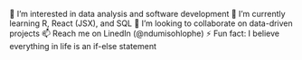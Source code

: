 👀 I’m interested in data analysis and software development
🌱 I’m currently learning R, React (JSX), and SQL
💞️ I’m looking to collaborate on data-driven projects
📫 Reach me on LinedIn (@ndumisohlophe)
⚡ Fun fact: I believe everything in life is an if-else statement
<!---
ndumisomatthew/ndumisomatthew is a ✨ special ✨ repository because its `README.md` (this file) appears on your GitHub profile.
You can click the Preview link to take a look at your changes.
--->
